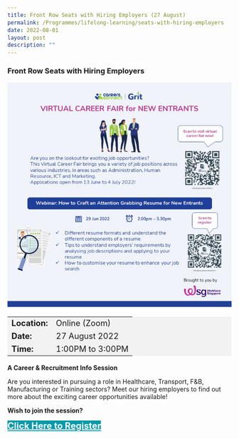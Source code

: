 ```yaml
---
title: Front Row Seats with Hiring Employers (27 August)
permalink: /Programmes/lifelong-learning/seats-with-hiring-employers
date: 2022-08-01
layout: post
description: ""
---
```

### Front Row Seats with Hiring Employers ###

<img style="width:600px; height:auto" src="/images/Programmes%20(June%202022)/edm-virtual-career-fair.jpg">

<table  style="font-size:130%; background-color:#f2f2f2">
	<tbody>
		<tr>
			 <td><b>Location:</b></td><td>Online (Zoom)</td>
		</tr>
		<tr>
			 <td><b>Date:</b> </td><td>27 August 2022</td>
		</tr>
		<tr>
			 <td><b>Time:</b> </td><td>1:00PM to 3:00PM</td>
		</tr>
	</tbody>
</table>

<b>A Career & Recruitment Info Session</b>

Are you interested in pursuing a role in Healthcare, Transport, F&B, Manufacturing or Training sectors? Meet our hiring employers to find out more about the exciting career opportunities available!

<b>Wish to join the session?</b>
<div>
	<a href="https://go.gov.sg/frscommp" style="font-size:20px; width:35%; height:60px; background-color:#0899AA; color:white" class="bp-button"><b>Click Here to Register</b></a>
</div>